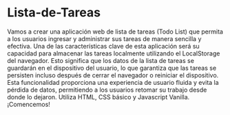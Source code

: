 # Lista-de-Tareas
Vamos    a  crear  una  aplicación  web  de  lista  de  tareas  (Todo  List)  que
permita a los usuarios ingresar y administrar sus tareas de manera sencilla
y efectiva. 
Una de las características clave de esta aplicación será su capacidad para
almacenar las tareas localmente utilizando el LocalStorage del navegador.
Esto  significa  que  los  datos  de  la  lista  de  tareas  se  guardarán  en  el
dispositivo del usuario, lo que garantiza que las tareas se persisten incluso
después de cerrar el navegador o reiniciar el dispositivo.
Esta funcionalidad proporciona una experiencia de usuario fluida y evita la
pérdida  de  datos,  permitiendo  a  los  usuarios  retomar  su  trabajo  desde
donde lo dejaron. Utiliza HTML, CSS básico y Javascript Vanilla.
¡Comencemos!
